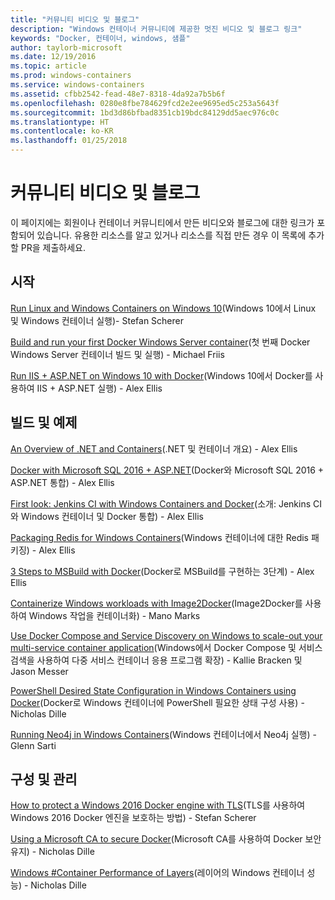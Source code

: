 ```yaml
---
title: "커뮤니티 비디오 및 블로그"
description: "Windows 컨테이너 커뮤니티에 제공한 멋진 비디오 및 블로그 링크"
keywords: "Docker, 컨테이너, windows, 샘플"
author: taylorb-microsoft
ms.date: 12/19/2016
ms.topic: article
ms.prod: windows-containers
ms.service: windows-containers
ms.assetid: cfbb2542-fead-48e7-8318-4da92a7b5b6f
ms.openlocfilehash: 0280e8fbe784629fcd2e2ee9695ed5c253a5643f
ms.sourcegitcommit: 1bd3d86bfbad8351cb19bdc84129dd5aec976c0c
ms.translationtype: HT
ms.contentlocale: ko-KR
ms.lasthandoff: 01/25/2018
---
```

# <a name="community-videos-and-blogs"></a>커뮤니티 비디오 및 블로그
이 페이지에는 회원이나 컨테이너 커뮤니티에서 만든 비디오와 블로그에 대한 링크가 포함되어 있습니다.  유용한 리소스를 알고 있거나 리소스를 직접 만든 경우 이 목록에 추가할 PR을 제출하세요.

## <a name="getting-started"></a>시작
[Run Linux and Windows Containers on Windows 10](https://stefanscherer.github.io/run-linux-and-windows-containers-on-windows-10/)(Windows 10에서 Linux 및 Windows 컨테이너 실행)- Stefan Scherer

[Build and run your first Docker Windows Server container](https://blog.docker.com/2016/09/build-your-first-docker-windows-server-container/)(첫 번째 Docker Windows Server 컨테이너 빌드 및 실행) - Michael Friis

[Run IIS + ASP.NET on Windows 10 with Docker](http://blog.alexellis.io/run-iis-asp-net-on-windows-10-with-docker/)(Windows 10에서 Docker를 사용하여 IIS + ASP.NET 실행) - Alex Ellis


## <a name="building-and-examples"></a>빌드 및 예제
[An Overview of .NET and Containers](http://blog.alexellis.io/docker-dotnet-containers/)(.NET 및 컨테이너 개요) - Alex Ellis

[Docker with Microsoft SQL 2016 + ASP.NET](http://blog.alexellis.io/docker-does-sql2016-aspnet/)(Docker와 Microsoft SQL 2016 + ASP.NET 통합) - Alex Ellis

[First look: Jenkins CI with Windows Containers and Docker](http://blog.alexellis.io/continuous-integration-docker-windows-containers/)(소개: Jenkins CI와 Windows 컨테이너 및 Docker 통합)  - Alex Ellis

[Packaging Redis for Windows Containers](http://blog.alexellis.io/packaging-windows-containers/)(Windows 컨테이너에 대한 Redis 패키징) - Alex Ellis

[3 Steps to MSBuild with Docker](http://blog.alexellis.io/3-steps-to-msbuild-with-docker/)(Docker로 MSBuild를 구현하는 3단계) - Alex Ellis

[Containerize Windows workloads with Image2Docker](https://blog.docker.com/2016/10/containerize-windows-workloads-image2docker/)(Image2Docker를 사용하여 Windows 작업을 컨테이너화) - Mano Marks

[Use Docker Compose and Service Discovery on Windows to scale-out your multi-service container application](https://blogs.technet.microsoft.com/virtualization/2016/10/18/use-docker-compose-and-service-discovery-on-windows-to-scale-out-your-multi-service-container-application/)(Windows에서 Docker Compose 및 서비스 검색을 사용하여 다중 서비스 컨테이너 응용 프로그램 확장) - Kallie Bracken 및 Jason Messer

[PowerShell Desired State Configuration in Windows Containers using Docker](http://dille.name/blog/2016/06/17/powershell-desired-state-configuration-psdsc-in-windows-containers-using-docker/)(Docker로 Windows 컨테이너에 PowerShell 필요한 상태 구성 사용) - Nicholas Dille

[Running Neo4j in Windows Containers](http://glennsarti.github.io/blog/neo4j-nano-containers)(Windows 컨테이너에서 Neo4j 실행) - Glenn Sarti

## <a name="configuration-and-managment"></a>구성 및 관리
[How to protect a Windows 2016 Docker engine with TLS](https://stefanscherer.github.io/protecting-a-windows-2016-docker-engine-with-tls/)(TLS를 사용하여 Windows 2016 Docker 엔진을 보호하는 방법) - Stefan Scherer

[Using a Microsoft CA to secure Docker](http://dille.name/blog/2016/11/08/using-a-microsoft-ca-to-secure-docker/)(Microsoft CA를 사용하여 Docker 보안 유지) - Nicholas Dille 

[Windows #Container Performance of Layers](http://dille.name/blog/2017/01/13/windows-container-performance-of-layers/)(레이어의 Windows 컨테이너 성능) - Nicholas Dille
